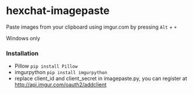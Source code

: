 # hexchat-imagepaste
Paste images from your clipboard using imgur.com by pressing `Alt` + `+`

Windows only


### Installation
- Pillow `pip install Pillow`
- imgurpython `pip install imgurpython`
- replace client_id and client_secret in imagepaste.py, you can register at http://api.imgur.com/oauth2/addclient
